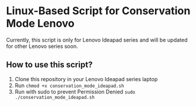 # Linux-Based Script for Conservation Mode Lenovo

Currently, this script is only for Lenovo Ideapad series and will be updated for other Lenovo series soon.

## How to use this script?
1. Clone this repository in your Lenovo Ideapad series laptop
2. Run ```chmod +x conservation_mode_ideapad.sh```
3. Run with sudo to prevent Permission Denied ```sudo ./conservation_mode_ideapad.sh```
